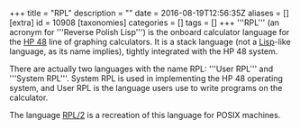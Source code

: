 +++
title = "RPL"
description = ""
date = 2016-08-19T12:56:35Z
aliases = []
[extra]
id = 10908
[taxonomies]
categories = []
tags = []
+++
'''RPL''' (an acronym for '''Reverse Polish Lisp''') is the onboard calculator language for the [HP 48](https://en.wikipedia.org/wiki/HP_48_series) line of graphing calculators. It is a stack language (not a [Lisp](https://rosettacode.org/wiki/Lisp)-like language, as its name implies), tightly integrated with the HP 48 system.

There are actually two languages with the name RPL: '''User RPL''' and '''System RPL'''. System RPL is used in implementing the HP 48 operating system, and User RPL is the language users use to write programs on the calculator.

The language [RPL/2](https://rosettacode.org/wiki/RPL/2) is a recreation of this language for POSIX machines.
